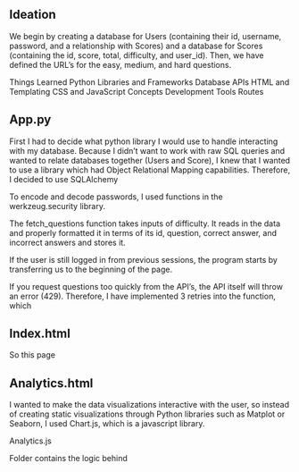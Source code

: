 ## Ideation

We begin by creating a database for Users (containing their id, username, password, and a relationship with Scores) and a database for Scores (containing the id, score, total, difficulty, and user_id). Then, we have defined the URL’s for the easy, medium, and hard questions.

Things Learned
Python Libraries and Frameworks
Database
APIs
HTML and Templating
CSS and JavaScript
Concepts
Development Tools
Routes





## App.py

First I had to decide what python library I would use to handle interacting with my database. Because I didn’t want to work with raw SQL queries and wanted to relate databases together (Users and Score), I knew that I wanted to use a library which had Object Relational Mapping capabilities. Therefore, I decided to use SQLAlchemy

To encode and decode passwords, I used functions in the werkzeug.security library.

The fetch_questions function takes inputs of difficulty. It reads in the data and properly formatted it in terms of its id, question, correct answer, and incorrect answers and stores it.

If the user is still logged in from previous sessions, the program starts by transferring us to the beginning of the page. 

If you request questions too quickly from the API’s, the API itself will throw an error (429). Therefore, I have implemented 3 retries into the function, which 

## Index.html

So this page

## Analytics.html

I wanted to make the data visualizations interactive with the user, so instead of creating static visualizations through Python libraries such as Matplot or Seaborn, I used Chart.js, which is a javascript library. 



Analytics.js

Folder contains the logic behind 
